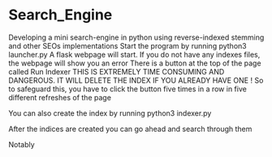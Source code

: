 # Search_Engine
Developing a mini search-engine in python using reverse-indexed stemming and other SEOs implementations
Start the program by running python3 launcher.py
A flask webpage will start.
If you do not have any indexes files, the webpage will show you an error
There is a button at the top of the page called Run Indexer
THIS IS EXTREMELY TIME CONSUMING AND DANGEROUS. IT WILL DELETE THE INDEX IF YOU ALREADY HAVE ONE !
So to safeguard this, you have to click the button five times in a row in five different refreshes of the page

You can also create the index by running python3 indexer.py

After the indices are created you can go ahead and search through them

Notably